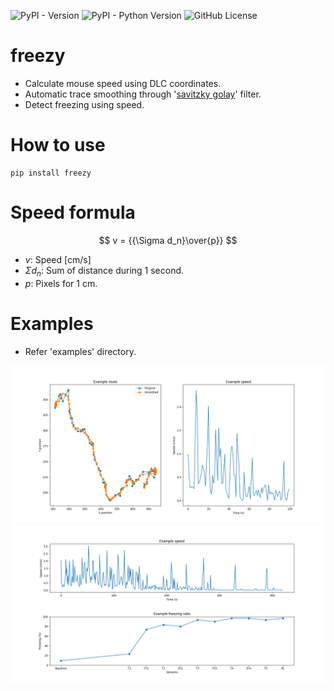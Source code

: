 ![PyPI - Version](https://img.shields.io/pypi/v/freezy?link=https%3A%2F%2Fpypi.org%2Fproject%2Ffreezy%2F)
![PyPI - Python Version](https://img.shields.io/pypi/pyversions/freezy)
![GitHub License](https://img.shields.io/github/license/minsmis/freezy)

# freezy

- Calculate mouse speed using DLC coordinates.
- Automatic trace smoothing through '[savitzky golay](https://en.wikipedia.org/wiki/Savitzky%E2%80%93Golay_filter)'
  filter.
- Detect freezing using speed.

# How to use

```
pip install freezy
```

# Speed formula

$$ v = {{\Sigma d_n}\over{p}} $$

- $v$: Speed [cm/s]
- ${\Sigma d_n}$: Sum of distance during 1 second.
- $p$: Pixels for 1 cm.

# Examples

- Refer 'examples' directory.

![Result: Route and speed](./examples/result_route_and_speed.png)
![Result: Speed and freezing](./examples/result_speed_and_freezing.png)
